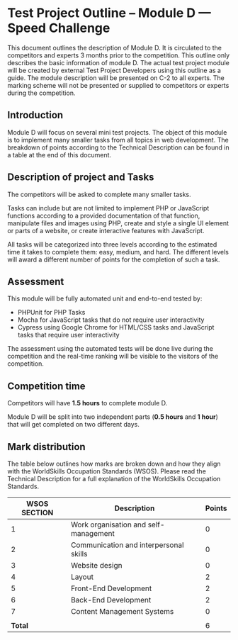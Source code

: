 # Test Project Outline – Module D — Speed Challenge

This document outlines the description of Module D. It is circulated to the competitors and experts 3 months prior to the competition. This outline only describes the basic information of module D. The actual test project module will be created by external Test Project Developers using this outline as a guide. The module description will be presented on C-2 to all experts. The marking scheme will not be presented or supplied to competitors or experts during the competition.

## Introduction

Module D will focus on several mini test projects. The object of this module is to implement many smaller tasks from all topics in web development. The breakdown of points according to the Technical Description can be found in a table at the end of this document.

## Description of project and Tasks

The competitors will be asked to complete many smaller tasks.

Tasks can include but are not limited to implement PHP or JavaScript functions according to a provided documentation of that function, manipulate files and images using PHP, create and style a single UI element or parts of a website, or create interactive features with JavaScript.

All tasks will be categorized into three levels according to the estimated time it takes to complete them: easy, medium, and hard. The different levels will award a different number of points for the completion of such a task.

## Assessment

This module will be fully automated unit and end-to-end tested by:
- PHPUnit for PHP Tasks
- Mocha for JavaScript tasks that do not require user interactivity
- Cypress using Google Chrome for HTML/CSS tasks and JavaScript tasks that require user interactivity

The assessment using the automated tests will be done live during the competition and the real-time ranking will be visible to the visitors of the competition.

## Competition time

Competitors will have **1.5 hours** to complete module D.

Module D will be split into two independent parts (**0.5 hours** and **1 hour**) that will get completed on two different days.

## Mark distribution

The table below outlines how marks are broken down and how they align with the WorldSkills Occupation Standards (WSOS). Please read the Technical Description for a full explanation of the WorldSkills Occupation Standards.

| WSOS SECTION | Description                            | Points |
|--------------|----------------------------------------|--------|
| 1            | Work organisation and self-management  | 0      |
| 2            | Communication and interpersonal skills | 0      |
| 3            | Website design                         | 0      |
| 4            | Layout                                 | 2      |
| 5            | Front-End Development                  | 2      |
| 6            | Back-End Development                   | 2      |
| 7            | Content Management Systems             | 0      |
|              |                                        |        |
| **Total**    |                                        | 6      |
